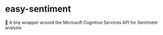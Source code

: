 # easy-sentiment
🤔 A tiny wrapper around the Microsoft Cognitive Services API for Sentiment analysis
